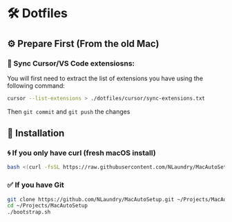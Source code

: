 # 🛠️ Dotfiles

## ⚙️ Prepare First (From the old Mac)

### 🔗 Sync Cursor/VS Code extensiosns:

You will first need to extract the list of extensions you have using the following command:

```sh
cursor --list-extensions > ./dotfiles/cursor/sync-extensions.txt
```

Then `git commit` and `git push` the changes

## 🔧 Installation

### 🌀 If you only have curl (fresh macOS install)

```sh
bash <(curl -fsSL https://raw.githubusercontent.com/NLaundry/MacAutoSetup/main/bootstrap-nogit.sh)
```

### ✅ If you have Git

```sh
git clone https://github.com/NLaundry/MacAutoSetup.git ~/Projects/MacAutoSetup
cd ~/Projects/MacAutoSetup
./bootstrap.sh
```
